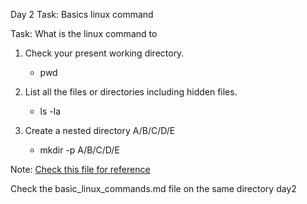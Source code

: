 Day 2 Task: Basics linux command

Task: What is the linux command to 
1. Check your present working directory.
   - pwd

2. List all the files or directories including hidden files.
   - ls -la

3. Create a nested directory A/B/C/D/E
   - mkdir -p A/B/C/D/E
   

Note: [Check this file for reference](basic_linux_commands.md)

Check the basic_linux_commands.md file on the same directory day2
